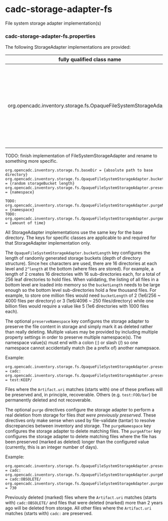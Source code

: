 # cadc-storage-adapter-fs
File system storage adapter implementation(s)

### cadc-storage-adapter-fs.properties

The following StorageAdapter implementations are provided:

|fully qualified class name|description|
|--------------------------|-----------|
|org.opencadc.inventory.storage.fs.OpaqueFileSystemStorageAdapter|stores files in an opaque structure in the filesystem, requires POSIX extended attribute support, iterator: scalable|

TODO: finish implementation of FileSystemStorageAdapter and rename to something more specific.

```
org.opencadc.inventory.storage.fs.baseDir = {absolute path to base directory}
org.opencadc.inventory.storage.fs.OpaqueFileSystemStorageAdapter.bucketLength = {random storageBucket length}
org.opencadc.inventory.storage.fs.OpaqueFileSystemStorageAdapter.preserveNamespace = {namespace}

TODO: org.opencadc.inventory.storage.fs.OpaqueFileSystemStorageAdapter.purgeNamespace = {namespace}
TODO: org.opencadc.inventory.storage.fs.OpaqueFileSystemStorageAdapter.purgeAfter = {amount of time}
```

All StorageAdapter implementations use the same key for the base directory. The keys for specific classes are applicable to and required for that StorageAdapter implementation only.

The `OpaqueFileSystemStorageAdapter.bucketLength` key configures the length of randomly generated storage buckets (depth of directory structure). Since hex characters are used, there are 16
directories at each level and `2^length` at the bottom (where files are stored). For example, a length of 2 creates 16 directories with 16 sub-directories each, for a total of 256 leaf directories
to hold files. When validating, the listing of all files in a bottom level are loaded into memory so
the `bucketLength` needs to be large enough so the bottom level sub-directories hold a few thousand files. For example, to store one million files would need `bucketLength` of 2 (1e6/256 ~ 4000 files per directory) or 3 (1e6/4096 ~ 250 files/directory) while one billion files would require a value like 5 (1e6 directories with 1000 files each).

The optional `preserveNamespace` key configures the storage adapter to preserve the file
content in storage and simply mark it as deleted rather than really deleting. Multiple values may be provided by including multiple property settings in order to preserve multiple
namespace(s). The namespace value(s) must end with a colon (:) or slash (/) so one namespace
cannot accidentally match (be a prefix of) another namepsace. 

Example:
```
org.opencadc.inventory.storage.fs.OpaqueFileSystemStorageAdapter.preserveNamespace = cadc:
org.opencadc.inventory.storage.fs.OpaqueFileSystemStorageAdapter.preserveNamespace = test:KEEP/
```
Files where the `Artifact.uri` matches (starts with) one of these prefixes will be preserved and, in principle, recoverable. Others (e.g. `test:FOO/bar`) be permanently deleted and not recoverable.

The optional `purge` directives configure the storage adapter to perform a real deletion from storage for files
_that were previously preserved_. These directives only make sense when used by file-validate (tantar) to resolve
discrepancies between inventory and storage. The `purgeNamespace` key configures the storage adapter to delete matching files. The `purgeAfter` key configures the storage adapter to delete matching files where the file has been preserved (marked as deleted) longer than the configured value (currently, this is an integer number of days).

Example:
```
org.opencadc.inventory.storage.fs.OpaqueFileSystemStorageAdapter.preserveNamespace = cadc:
org.opencadc.inventory.storage.fs.OpaqueFileSystemStorageAdapter.purgeNamespace = cadc:OBSOLETE/
org.opencadc.inventory.storage.fs.OpaqueFileSystemStorageAdapter.purgeAfter = 730
```
Previously deleted (marked) files where the `Artifact.uri` matches (starts with) `cadc:OBSOLETE/` 
and files that were deleted (marked) more than 2 years ago will be deleted from storage. All other files
where the `Artifact.uri` matches (starts with) `cadc:` are preserved.
